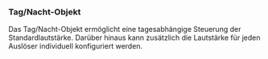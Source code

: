 ### Tag/Nacht-Objekt

Das Tag/Nacht-Objekt ermöglicht eine tagesabhängige Steuerung der Standardlautstärke. Darüber hinaus kann zusätzlich die Lautstärke für jeden Auslöser individuell konfiguriert werden.
